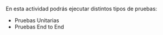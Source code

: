 En esta actividad podrás ejecutar distintos tipos de pruebas:
- Pruebas Unitarias
- Pruebas End to End

